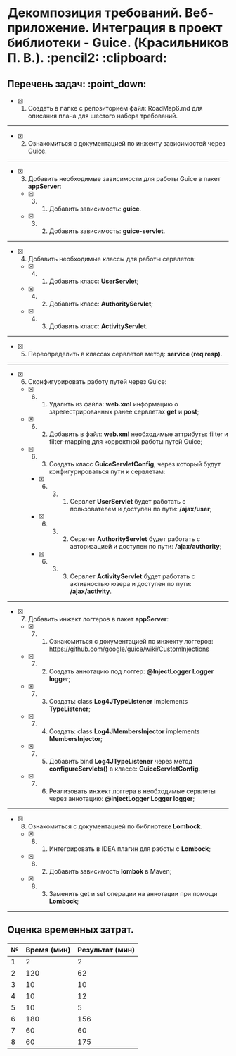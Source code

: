 <h1>Декомпозиция требований. Веб-приложение. Интеграция в проект библиотеки - Guice. (Красильников П. В.). :pencil2: :clipboard:</h1>
<h2>Перечень задач: :point_down:</h2>

  - [x] 1. Создать в папке с репозиторием файл: RoadMap6.md для описания плана для шестого набора требований.

<hr>

  - [x] 2. Ознакомиться с документацией по инжекту зависимостей через Guice.

<hr>

  - [x] 3. Добавить необходимые зависимости для работы Guice в пакет **appServer**:

    - [x] 3. 1. Добавить зависимость: **guice**.

    - [x] 3. 2. Добавить зависимость: **guice-servlet**.

<hr>

  - [x] 4. Добавить необходимые классы для работы сервлетов:

    - [x] 4. 1. Добавить класс: **UserServlet**;

    - [x] 4. 2. Добавить класс: **AuthorityServlet**;

    - [x] 4. 3. Добавить класс: **ActivityServlet**.

<hr>

  - [x] 5. Переопределить в классах сервлетов метод: **service (req resp)**.

<hr>

  - [x] 6. Сконфигурировать работу путей через Guice:

    - [x] 6. 1. Удалить из файла: **web.xml** информацию о зарегестрированных ранее сервлетах **get** и **post**;

    - [x] 6. 2. Добавить в файл: **web.xml** необходимые аттрибуты: filter и filter-mapping для корректной работы путей Guice;

    - [x] 6. 3. Создать класс **GuiceServletConfig**, через который будут конфигурироваться пути к сервлетам:

        - [x] 6. 3. 1. Сервлет **UserServlet** будет работать с пользователем и доступен по пути: **/ajax/user**;

        - [x] 6. 3. 2. Сервлет **AuthorityServlet** будет работать с авторизацией и доступен по пути: **/ajax/authority**;

        - [x] 6. 3. 3. Сервлет **ActivityServlet** будет работать с активностью юзера и доступен по пути: **/ajax/activity**.

<hr>

  - [x] 7. Добавить инжект логгеров в пакет **appServer**:

    - [x] 7. 1. Ознакомиться с документацией по инжекту логгеров: https://github.com/google/guice/wiki/CustomInjections

    - [x] 7. 2. Создать аннотацию под логгер: **@InjectLogger Logger logger**;

    - [x] 7. 3. Создать: class **Log4JTypeListener** implements **TypeListener**;

    - [x] 7. 4. Создать:  class **Log4JMembersInjector<T>** implements **MembersInjector<T>**;

    - [x] 7. 5. Добавить bind **Log4JTypeListener** через метод **configureServlets()** в классе: **GuiceServletConfig**.

    - [x] 7. 6. Реализовать инжект логгера в необходимые сервлеты через аннотацию: **@InjectLogger Logger logger**;

<hr>

  - [x] 8. Ознакомиться с документацией по библиотеке **Lombock**.

    - [x] 8. 1. Интегрировать в IDEA плагин для работы с **Lombock**;

    - [x] 8. 2. Добавить зависимость **lombok** в Maven;

    - [x] 8. 3. Заменить get и set операции на аннотации при помощи **Lombock**;

<hr>

<h2>Оценка временных затрат.</h3>

№ | Время (мин) | Результат (мин) 
------------ | ------------- |------------  
1 | 2 | 2
2 | 120 | 62
3 | 10 | 10
4 | 10 | 12
5 | 10 | 5
6 | 180 | 156
7 | 60 | 60
8 | 60 | 175
